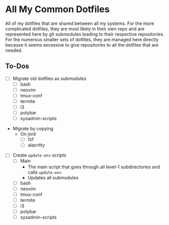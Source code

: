 All My Common Dotfiles
======================

All of my dotfiles that are shared between all my systems. For the more complicated dotfiles, they are most likely in their own repo and are represented here by git submodules leading to their respective repositories. For the numerous smaller sets of dotfiles, they are managed here directly because it seems excessive to give repositories to all the dotfiles that are needed.

To-Dos
------
* [ ] Migrate old dotfiles as submodules
  * [ ] bash
  * [ ] neovim
  * [ ] tmux-conf
  * [ ] termite
  * [ ] i3
  * [ ] polybar
  * [ ] sysadmin-scripts
* Migrate by copying
  * On jord
    * [ ] fzf
    * [ ] alacritty
* [ ] Create `update-env` scripts
  * [ ] Main
    - The main script that goes through all level-1 subdirectories and calls `update-env`
    - Updates all submodules
  * [ ] bash
  * [ ] neovim
  * [ ] tmux-conf
  * [ ] termite
  * [ ] i3
  * [ ] polybar
  * [ ] sysadmin-scripts

